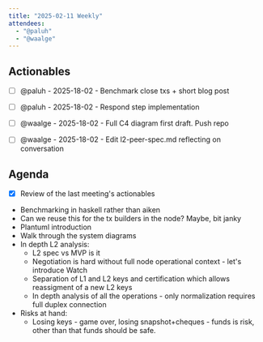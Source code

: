 ```yaml
---
title: "2025-02-11 Weekly"
attendees:
  - "@paluh"
  - "@waalge"
---
```


## Actionables

<!-- || - [ ] {{OWNER}} - {{DEADLINE}} - {{DESCRIPTION}} -->

- [ ] @paluh - 2025-18-02 - Benchmark close txs + short blog post

- [ ] @paluh - 2025-18-02 - Respond step implementation

- [ ] @waalge - 2025-18-02 - Full C4 diagram first draft. Push repo

- [ ] @waalge - 2025-18-02 - Edit l2-peer-spec.md reflecting on conversation

## Agenda

<!-- || - [ ] ({{PROPOSER}} -)? {{DESCRIPTION}} -->

- [x] Review of the last meeting's actionables
- Benchmarking in haskell rather than aiken 
- Can we reuse this for the tx builders in the node? Maybe, bit janky 
- Plantuml introduction
- Walk through the system diagrams
- In depth L2 analysis: 
    - L2 spec vs MVP is it
    - Negotiation is hard without full node operational context - let's introduce Watch
    - Separation of L1 and L2 keys and certification which allows reassigment of a new L2 keys
    - In depth analysis of all the operations - only normalization requires full duplex connection
- Risks at hand:
    - Losing keys - game over, losing snapshot+cheques - funds is risk, other than that funds should be safe.

